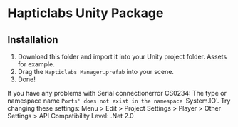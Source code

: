 # Hapticlabs Unity Package

## Installation

1. Download this folder and import it into your Unity project folder. Assets for example.
2. Drag the `Hapticlabs Manager.prefab` into your scene. 
3. Done!
 
If you have any problems with Serial connectionerror CS0234: The type or namespace name `Ports' does not exist in the namespace `System.IO'. 
Try changing these settings: Menu > Edit > Project Settings > Player > Other Settings > API Compatibility Level: .Net 2.0 
